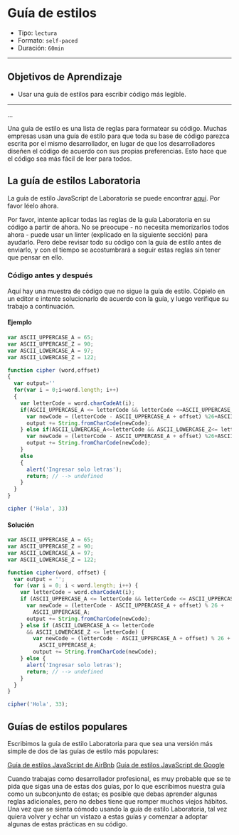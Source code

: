 # Guía de estilos

- Tipo: `lectura`
- Formato: `self-paced`
- Duración: `60min`

***

## Objetivos de Aprendizaje

- Usar una guía de estilos para escribir código más legible.

***

...

Una guía de estilo es una lista de reglas para formatear su código. Muchas
empresas usan una guía de estilo para que toda su base de código parezca escrita
por el mismo desarrollador, en lugar de que los desarrolladores diseñen el
código de acuerdo con sus propias preferencias. Esto hace que el código sea más
fácil de leer para todos.

## La guía de estilos Laboratoria

La guía de estilo JavaScript de Laboratoria se puede encontrar
[aquí](https://github.com/Laboratoria/js-style-guide). Por favor léelo ahora.

Por favor, intente aplicar todas las reglas de la guía Laboratoria en su código
a partir de ahora. No se preocupe - no necesita memorizarlos todos ahora - puede
usar un linter (explicado en la siguiente sección) para ayudarlo. Pero debe
revisar todo su código con la guía de estilo antes de enviarlo, y con el tiempo
se acostumbrará a seguir estas reglas sin tener que pensar en ello.

### Código antes y después

Aquí hay una muestra de código que no sigue la guía de estilo. Cópielo en un
editor e intente solucionarlo de acuerdo con la guía, y luego verifique su
trabajo a continuación.

#### Ejemplo

```javascript
var ASCII_UPPERCASE_A = 65;
var ASCII_UPPERCASE_Z = 90;
var ASCII_LOWERCASE_A = 97;
var ASCII_LOWERCASE_Z = 122;

function cipher (word,offset)
{
  var output=''
  for(var i = 0;i<word.length; i++)
  {
    var letterCode = word.charCodeAt(i);
    if(ASCII_UPPERCASE_A <= letterCode && letterCode <=ASCII_UPPERCASE_Z) {
      var newCode = (letterCode - ASCII_UPPERCASE_A + offset) %26+ASCII_UPPERCASE_A;
      output += String.fromCharCode(newCode);
    } else if(ASCII_LOWERCASE_A<=letterCode && ASCII_LOWERCASE_Z<= letterCode) {
      var newCode = (letterCode - ASCII_UPPERCASE_A + offset) %26+ASCII_UPPERCASE_A;
      output += String.fromCharCode(newCode);
    }
    else
    {
      alert('Ingresar solo letras');
      return; // --> undefined
    }
  }
}

cipher ('Hola', 33)
```

#### Solución

```javascript
var ASCII_UPPERCASE_A = 65;
var ASCII_UPPERCASE_Z = 90;
var ASCII_LOWERCASE_A = 97;
var ASCII_LOWERCASE_Z = 122;

function cipher(word, offset) {
  var output = '';
  for (var i = 0; i < word.length; i++) {
    var letterCode = word.charCodeAt(i);
    if (ASCII_UPPERCASE_A <= letterCode && letterCode <= ASCII_UPPERCASE_Z) {
      var newCode = (letterCode - ASCII_UPPERCASE_A + offset) % 26 +
        ASCII_UPPERCASE_A;
      output += String.fromCharCode(newCode);
    } else if (ASCII_LOWERCASE_A <= letterCode
      && ASCII_LOWERCASE_Z <= letterCode) {
        var newCode = (letterCode - ASCII_UPPERCASE_A + offset) % 26 +
          ASCII_UPPERCASE_A;
        output += String.fromCharCode(newCode);
    } else {
      alert('Ingresar solo letras');
      return; // --> undefined
    }
  }
}

cipher('Hola', 33);
```

## Guías de estilos populares

Escribimos la guía de estilo Laboratoria para que sea una versión más simple de
dos de las guías de estilo más populares:

[Guía de estilos JavaScript de AirBnb](https://github.com/paolocarrasco/javascript-style-guide)
[Guía de estilos JavaScript de Google](https://google.github.io/styleguide/jsguide.html)

Cuando trabajas como desarrollador profesional, es muy probable que se te pida
que sigas una de estas dos guías, por lo que escribimos nuestra guía como un
subconjunto de estas; es posible que debas aprender algunas reglas adicionales,
pero no debes tiene que romper muchos viejos hábitos. Una vez que se sienta
cómodo usando la guía de estilo Laboratoria, tal vez quiera volver y echar un
vistazo a estas guías y comenzar a adoptar algunas de estas prácticas en su
código.

